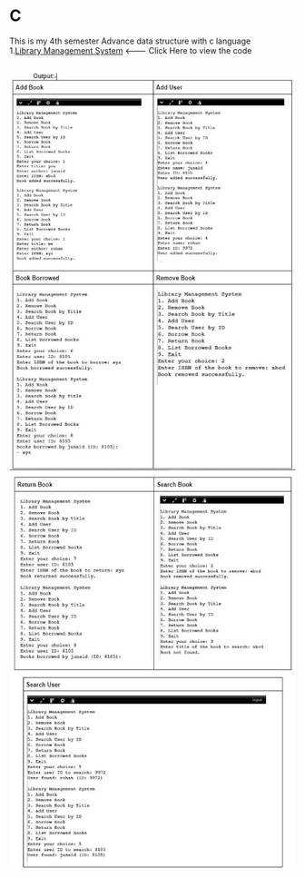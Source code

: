 # C
This is my 4th semester Advance data structure with c language
<br>
1.<a href="main.c">Library Management System</a> <--- Click Here to view the code

<br>
<img src="1.JPG" width="900" height="700"><br>
<img src="2.JPG" width="900" height="700"><br>
